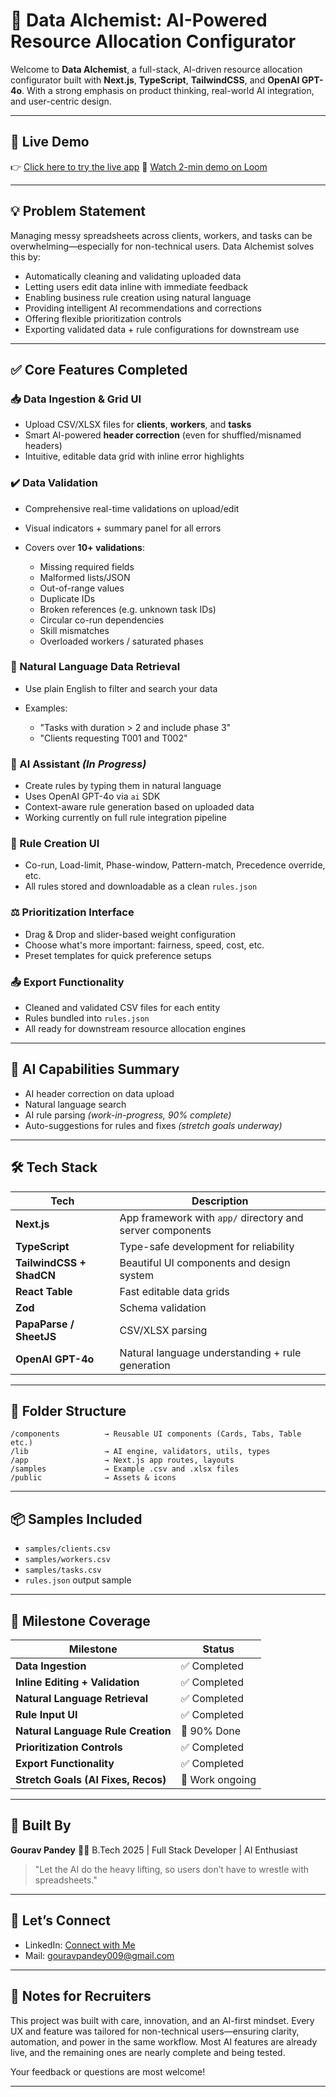 # 🚀 Data Alchemist: AI-Powered Resource Allocation Configurator

Welcome to **Data Alchemist**, a full-stack, AI-driven resource allocation configurator built with **Next.js**, **TypeScript**, **TailwindCSS**, and **OpenAI GPT-4o**. With a strong emphasis on product thinking, real-world AI integration, and user-centric design.

---

## 🌟 Live Demo

👉 [Click here to try the live app](https://your-deployment-link.com)
🎥 [Watch 2-min demo on Loom](https://www.loom.com/share/1aca15b948c245eab4ebf3c1d073688f?sid=d0c0e3c7-4990-48f2-a597-781573d8d56b)

---

## 💡 Problem Statement

Managing messy spreadsheets across clients, workers, and tasks can be overwhelming—especially for non-technical users. Data Alchemist solves this by:

* Automatically cleaning and validating uploaded data
* Letting users edit data inline with immediate feedback
* Enabling business rule creation using natural language
* Providing intelligent AI recommendations and corrections
* Offering flexible prioritization controls
* Exporting validated data + rule configurations for downstream use

---

## ✅ Core Features Completed

### 📥 Data Ingestion & Grid UI

* Upload CSV/XLSX files for **clients**, **workers**, and **tasks**
* Smart AI-powered **header correction** (even for shuffled/misnamed headers)
* Intuitive, editable data grid with inline error highlights

### ✔️ Data Validation

* Comprehensive real-time validations on upload/edit
* Visual indicators + summary panel for all errors
* Covers over **10+ validations**:

  * Missing required fields
  * Malformed lists/JSON
  * Out-of-range values
  * Duplicate IDs
  * Broken references (e.g. unknown task IDs)
  * Circular co-run dependencies
  * Skill mismatches
  * Overloaded workers / saturated phases

### 🔎 Natural Language Data Retrieval

* Use plain English to filter and search your data
* Examples:

  * "Tasks with duration > 2 and include phase 3"
  * "Clients requesting T001 and T002"

### 🧠 AI Assistant *(In Progress)*

* Create rules by typing them in natural language
* Uses OpenAI GPT-4o via `ai` SDK
* Context-aware rule generation based on uploaded data
* Working currently on full rule integration pipeline

### 🧾 Rule Creation UI

* Co-run, Load-limit, Phase-window, Pattern-match, Precedence override, etc.
* All rules stored and downloadable as a clean `rules.json`

### ⚖️ Prioritization Interface

* Drag & Drop and slider-based weight configuration
* Choose what's more important: fairness, speed, cost, etc.
* Preset templates for quick preference setups

### 📤 Export Functionality

* Cleaned and validated CSV files for each entity
* Rules bundled into `rules.json`
* All ready for downstream resource allocation engines

---

## 🧠 AI Capabilities Summary

* AI header correction on data upload
* Natural language search
* AI rule parsing *(work-in-progress, 90% complete)*
* Auto-suggestions for rules and fixes *(stretch goals underway)*

---

## 🛠️ Tech Stack

| Tech                     | Description                                               |
| ------------------------ | --------------------------------------------------------- |
| **Next.js**              | App framework with `app/` directory and server components |
| **TypeScript**           | Type-safe development for reliability                     |
| **TailwindCSS + ShadCN** | Beautiful UI components and design system                 |
| **React Table**          | Fast editable data grids                                  |
| **Zod**                  | Schema validation                                         |
| **PapaParse / SheetJS**  | CSV/XLSX parsing                                          |
| **OpenAI GPT-4o**        | Natural language understanding + rule generation          |

---

## 📁 Folder Structure

```
/components          → Reusable UI components (Cards, Tabs, Table etc.)
/lib                 → AI engine, validators, utils, types
/app                 → Next.js app routes, layouts
/samples             → Example .csv and .xlsx files
/public              → Assets & icons
```

---

## 📦 Samples Included

* `samples/clients.csv`
* `samples/workers.csv`
* `samples/tasks.csv`
* `rules.json` output sample

---

## 🎯 Milestone Coverage

| Milestone                           | Status          |
| ----------------------------------- | --------------- |
| **Data Ingestion**                  | ✅ Completed     |
| **Inline Editing + Validation**     | ✅ Completed     |
| **Natural Language Retrieval**      | ✅ Completed     |
| **Rule Input UI**                   | ✅ Completed     |
| **Natural Language Rule Creation**  | 🔄 90% Done     |
| **Prioritization Controls**         | ✅ Completed     |
| **Export Functionality**            | ✅ Completed     |
| **Stretch Goals (AI Fixes, Recos)** | 🚧 Work ongoing |

---

## 🙌 Built By

**Gourav Pandey**
👨‍💻 B.Tech 2025 | Full Stack Developer | AI Enthusiast

> "Let the AI do the heavy lifting, so users don’t have to wrestle with spreadsheets."

---

## 🤝 Let’s Connect

* LinkedIn: [Connect with Me](https://linkedin.com/in/gouravpandey009)
* Mail: [gouravpandey009@gmail.com](mailto:pandeygourav09@gmail.com)

---

## 📌 Notes for Recruiters

This project was built with care, innovation, and an AI-first mindset. Every UX and feature was tailored for non-technical users—ensuring clarity, automation, and power in the same workflow. Most AI features are already live, and the remaining ones are nearly complete and being tested.

Your feedback or questions are most welcome!

---
